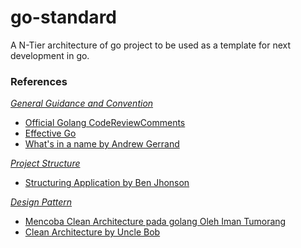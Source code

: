 # go-standard
A N-Tier architecture of go project to be used as a template for next development in go.



### References

<u>*General Guidance and Convention*</u>

* [Official Golang CodeReviewComments](https://github.com/golang/go/wiki/CodeReviewComments)
* [Effective Go](https://golang.org/doc/effective_go.html)
* [What's in a name by Andrew Gerrand](https://talks.golang.org/2014/names.slide#1)

<u>*Project Structure*</u>

* [Structuring Application by Ben Jhonson](https://medium.com/@benbjohnson/structuring-applications-in-go-3b04be4ff091)

<u>*Design Pattern*</u>

* [Mencoba Clean Architecture pada golang Oleh Iman Tumorang](https://medium.com/golangid/mencoba-golang-clean-architecture-c2462f355f41)
* [Clean Architecture by Uncle Bob](https://8thlight.com/blog/uncle-bob/2012/08/13/the-clean-architecture.html)

